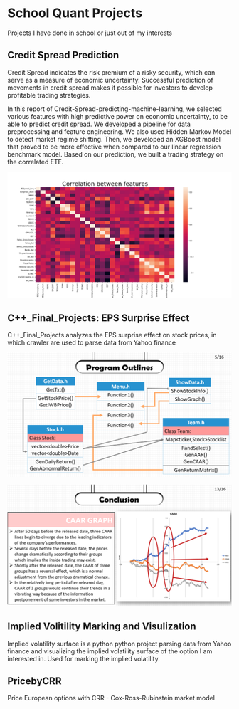 # School Quant Projects

Projects I have done in school or just out of my interests

## Credit Spread Prediction

Credit Spread indicates the risk premium of a risky security, which can serve as a measure of economic uncertainty. Successful prediction of movements in credit spread makes it possible for investors to develop profitable trading strategies.

In this report of Credit-Spread-predicting-machine-learning, we selected various features with high predictive power on economic uncertainty, to be able to predict credit spread. We developed a pipeline for data preprocessing and feature engineering. We also used Hidden Markov Model to detect market regime shifting. Then, we developed an XGBoost model that proved to be more effective when compared to our linear regression benchmark model. Based on our prediction, we built a trading strategy on the correlated ETF.

![](corr.png)

## C++_Final_Projects: EPS Surprise Effect
C++_Final_Projects analyzes the EPS surprise effect on stock prices, in which crawler are used to parse data from Yahoo finance


![](C++_Final_Project/C++_Final_Project_by_Team1_1215_SAT/results/p4.png)

![](C++_Final_Project/C++_Final_Project_by_Team1_1215_SAT/results/p9.png)


## Implied Volitility Marking and Visulization

Implied volatility surface is a python python project parsing data from Yahoo finance and visualizing the implied volatility surface of the option I am interested in. Used for marking the implied volatility.

## PricebyCRR 

Price European options with CRR - Cox-Ross-Rubinstein market model 
